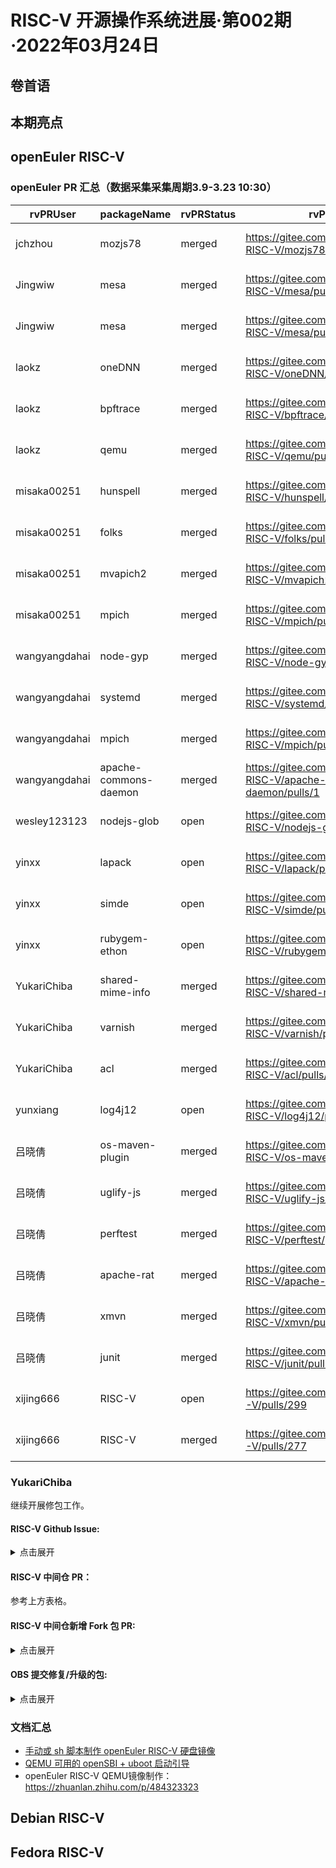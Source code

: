 # RISC-V 开源操作系统进展·第002期·2022年03月24日

## 卷首语

## 本期亮点

## openEuler RISC-V

### openEuler PR 汇总（数据采集采集周期3.9-3.23 10:30）

| rvPRUser      | packageName           | rvPRStatus | rvPRUrl                                                      | created_at          |
| ------------- | --------------------- | ---------- | ------------------------------------------------------------ | ------------------- |
| jchzhou       | mozjs78               | merged     | https://gitee.com/openEuler-RISC-V/mozjs78/pulls/1           | 2022-03-09 20:22:12 |
| Jingwiw       | mesa                  | merged     | https://gitee.com/openEuler-RISC-V/mesa/pulls/4              | 2022-03-17 08:49:51 |
| Jingwiw       | mesa                  | merged     | https://gitee.com/openEuler-RISC-V/mesa/pulls/3              | 2022-03-10 22:48:33 |
| laokz         | oneDNN                | merged     | https://gitee.com/openEuler-RISC-V/oneDNN/pulls/1            | 2022-03-17 12:32:00 |
| laokz         | bpftrace              | merged     | https://gitee.com/openEuler-RISC-V/bpftrace/pulls/1          | 2022-03-12 21:57:53 |
| laokz         | qemu                  | merged     | https://gitee.com/openEuler-RISC-V/qemu/pulls/1              | 2022-03-10 16:04:29 |
| misaka00251   | hunspell              | merged     | https://gitee.com/openEuler-RISC-V/hunspell/pulls/1          | 2022-03-21 15:16:00 |
| misaka00251   | folks                 | merged     | https://gitee.com/openEuler-RISC-V/folks/pulls/2             | 2022-03-19 09:13:43 |
| misaka00251   | mvapich2              | merged     | https://gitee.com/openEuler-RISC-V/mvapich2/pulls/1          | 2022-03-18 16:49:24 |
| misaka00251   | mpich                 | merged     | https://gitee.com/openEuler-RISC-V/mpich/pulls/3             | 2022-03-17 22:59:01 |
| wangyangdahai | node-gyp              | merged     | https://gitee.com/openEuler-RISC-V/node-gyp/pulls/1          | 2022-03-16 20:52:38 |
| wangyangdahai | systemd               | merged     | https://gitee.com/openEuler-RISC-V/systemd/pulls/3           | 2022-03-13 19:42:39 |
| wangyangdahai | mpich                 | merged     | https://gitee.com/openEuler-RISC-V/mpich/pulls/1             | 2022-03-13 19:04:37 |
| wangyangdahai | apache-commons-daemon | merged     | https://gitee.com/openEuler-RISC-V/apache-commons-daemon/pulls/1 | 2022-03-09 13:25:18 |
| wesley123123  | nodejs-glob           | open       | https://gitee.com/openEuler-RISC-V/nodejs-glob/pulls/1       | 2022-03-10 15:56:15 |
| yinxx         | lapack                | open       | https://gitee.com/openEuler-RISC-V/lapack/pulls/2            | 2022-03-21 10:22:35 |
| yinxx         | simde                 | open       | https://gitee.com/openEuler-RISC-V/simde/pulls/4             | 2022-03-15 10:11:13 |
| yinxx         | rubygem-ethon         | open       | https://gitee.com/openEuler-RISC-V/rubygem-ethon/pulls/1     | 2022-03-09 08:19:15 |
| YukariChiba   | shared-mime-info      | merged     | https://gitee.com/openEuler-RISC-V/shared-mime-info/pulls/1  | 2022-03-17 11:40:18 |
| YukariChiba   | varnish               | merged     | https://gitee.com/openEuler-RISC-V/varnish/pulls/1           | 2022-03-16 07:04:45 |
| YukariChiba   | acl                   | merged     | https://gitee.com/openEuler-RISC-V/acl/pulls/1               | 2022-03-15 14:53:15 |
| yunxiang      | log4j12               | open       | https://gitee.com/openEuler-RISC-V/log4j12/pulls/3           | 2022-03-22 14:14:40 |
| 吕晓倩        | os-maven-plugin       | merged     | https://gitee.com/openEuler-RISC-V/os-maven-plugin/pulls/1   | 2022-03-18 10:04:30 |
| 吕晓倩        | uglify-js             | merged     | https://gitee.com/openEuler-RISC-V/uglify-js/pulls/1         | 2022-03-18 10:03:31 |
| 吕晓倩        | perftest              | merged     | https://gitee.com/openEuler-RISC-V/perftest/pulls/1          | 2022-03-15 11:09:11 |
| 吕晓倩        | apache-rat            | merged     | https://gitee.com/openEuler-RISC-V/apache-rat/pulls/1        | 2022-03-14 10:23:43 |
| 吕晓倩        | xmvn                  | merged     | https://gitee.com/openEuler-RISC-V/xmvn/pulls/1              | 2022-03-10 17:14:10 |
| 吕晓倩        | junit                 | merged     | https://gitee.com/openEuler-RISC-V/junit/pulls/1             | 2022-03-10 13:55:03 |
| xijing666      | RISC-V                | open     | https://gitee.com/openeuler/RISC-V/pulls/299            | 2022-03-23 13:55:03 |
| xijing666      | RISC-V                | merged     | https://gitee.com/openEuler/RISC-V/pulls/277            | 2022-03-11 13:55:03 |

### YukariChiba

继续开展修包工作。

#### RISC-V Github Issue:
<details>
  <summary>点击展开</summary>

- acl: 构建环境下 su 命令的限制，已通过 PR 解决
    - https://github.com/isrc-cas/tarsier-oerv/issues/292
- ocaml-libvirt: 版本不一致导致头文件函数缺失，已通过升级版本解决
    - https://github.com/isrc-cas/tarsier-oerv/issues/293
- aqute-bnd: patch 引入了新版本，而依赖包未升级
    - https://github.com/isrc-cas/tarsier-oerv/issues/294
- automake: gcc 依赖问题
    - https://github.com/isrc-cas/tarsier-oerv/issues/298
- atlas: 严重性能问题导致本地也无法顺利构建
    - https://github.com/isrc-cas/tarsier-oerv/issues/302

</details>

#### RISC-V 中间仓 PR：

参考上方表格。

#### RISC-V 中间仓新增 Fork 包 PR:
<details>
  <summary>点击展开</summary>

- https://gitee.com/openeuler/RISC-V/pulls/285
- https://gitee.com/openeuler/RISC-V/pulls/284

</details>

#### OBS 提交修复/升级的包:
<details>
  <summary>点击展开</summary>

- https://build.openeuler.org/request/show/664
- https://build.openeuler.org/request/show/663
- https://build.openeuler.org/request/show/662
- https://build.openeuler.org/request/show/661
- https://build.openeuler.org/request/show/658
- https://build.openeuler.org/request/show/657
- https://build.openeuler.org/request/show/655
- https://build.openeuler.org/request/show/654
- https://build.openeuler.org/request/show/653
- https://build.openeuler.org/request/show/652
- https://build.openeuler.org/request/show/651
- https://build.openeuler.org/request/show/638
- https://build.openeuler.org/request/show/620
- https://build.openeuler.org/request/show/619
- https://build.openeuler.org/request/show/617

</details>

### 文档汇总

- [手动或 sh 脚本制作 openEuler RISC-V 硬盘镜像](https://gitee.com/zxs-un/openEuler-port2riscv64/blob/master/doc/img-build-manual-force-riscv-uboot-extlinux.md)
- [QEMU 可用的 openSBI + uboot 启动引导](https://gitee.com/zxs-un/openEuler-port2riscv64/blob/master/doc/img-uboot-payload-opensbi.md)
- openEuler RISC-V QEMU镜像制作：https://zhuanlan.zhihu.com/p/484323323



## Debian RISC-V

## Fedora RISC-V

